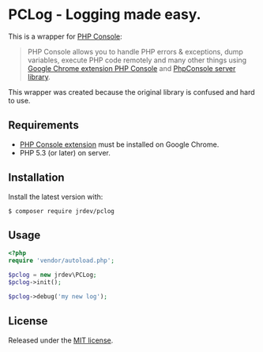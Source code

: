 # PCLog - Logging made easy.

This is a wrapper for [PHP Console](https://github.com/barbushin/php-console):

> PHP Console allows you to handle PHP errors & exceptions, dump variables, execute PHP code remotely and many other things using [Google Chrome extension PHP Console](https://chrome.google.com/webstore/detail/php-console/nfhmhhlpfleoednkpnnnkolmclajemef) and [PhpConsole server library](https://github.com/barbushin/php-console).

This wrapper was created because the original library is confused and hard to use.

## Requirements

* [PHP Console extension](https://chrome.google.com/webstore/detail/php-console/nfhmhhlpfleoednkpnnnkolmclajemef) must be installed on Google Chrome.
* PHP 5.3 (or later) on server.

## Installation

Install the latest version with:

```
$ composer require jrdev/pclog
```

## Usage

```php
<?php
require 'vendor/autoload.php';

$pclog = new jrdev\PCLog;
$pclog->init();

$pclog->debug('my new log');
```

## License

Released under the [MIT license](https://raw.githubusercontent.com/jrobinsonc/pclog/master/LICENSE).

